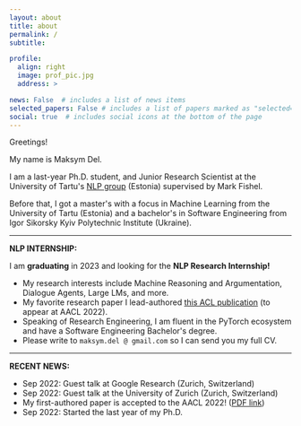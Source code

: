```yaml
---
layout: about
title: about
permalink: /
subtitle: 

profile:
  align: right
  image: prof_pic.jpg
  address: >

news: False  # includes a list of news items
selected_papers: False # includes a list of papers marked as "selected={true}"
social: true  # includes social icons at the bottom of the page
---
```


Greetings! 

My name is Maksym Del. 

I am a last-year Ph.D. student, and Junior Research Scientist at the University of Tartu's [NLP group](http://tartunlp.ai) (Estonia) supervised by Mark Fishel. 

Before that, I got a master's with a focus in Machine Learning from the University of Tartu (Estonia) and a bachelor's in Software Engineering from Igor Sikorsky Kyiv Polytechnic Institute (Ukraine).

<hr>
<b>NLP INTERNSHIP:</b>

I am <b>graduating</b> in 2023 and looking for the <b>NLP Research Internship!</b> <br />
* My research interests include Machine Reasoning and Argumentation, Dialogue Agents, Large LMs, and more. <br />
* My favorite research paper I lead-authored [this ACL publication](https://drive.google.com/drive/folders/1WE0bRBV5Iv6-tgGXE3c7Bx4lachFhUah?usp=sharing) (to appear at AACL 2022). <br />
* Speaking of Research Engineering, I am fluent in the PyTorch ecosystem and have a Software Engineering Bachelor's degree. <br />
* Please write to `maksym.del @ gmail.com` so I can send you my full CV. 

<hr>
<b>RECENT NEWS:</b>

* Sep 2022: Guest talk at Google Research (Zurich, Switzerland)
* Sep 2022: Guest talk at the University of Zurich (Zurich, Switzerland)
* My first-authored paper is accepted to the AACL 2022! ([PDF link](https://drive.google.com/drive/folders/1WE0bRBV5Iv6-tgGXE3c7Bx4lachFhUah?usp=sharing))
* Sep 2022: Started the last year of my Ph.D. 
